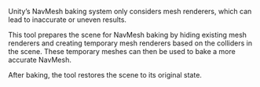 Unity’s NavMesh baking system only considers mesh renderers, which can lead to inaccurate or uneven results.

This tool prepares the scene for NavMesh baking by hiding existing mesh renderers and creating temporary mesh renderers based on the colliders in the scene. 
These temporary meshes can then be used to bake a more accurate NavMesh.

After baking, the tool restores the scene to its original state.
